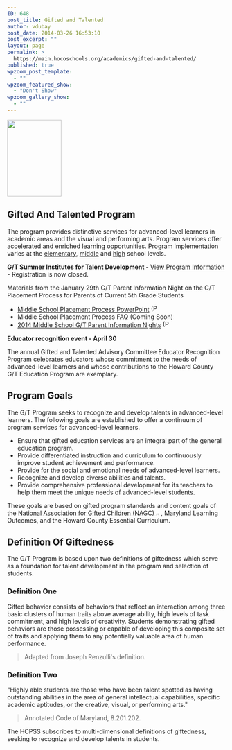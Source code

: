 ```yaml
---
ID: 648
post_title: Gifted and Talented
author: vdubay
post_date: 2014-03-26 16:53:10
post_excerpt: ""
layout: page
permalink: >
  https://main.hocoschools.org/academics/gifted-and-talented/
published: true
wpzoom_post_template:
  - ""
wpzoom_featured_show:
  - "Don't Show"
wpzoom_gallery_show:
  - ""
---
```

<img class="pict" alt="" src="/f/images/logo_gt.gif" width="125" height="177" border="0" />

<h2>Gifted And Talented Program</h2>
<p>The program provides distinctive services for advanced-level learners in academic areas and the visual and performing arts. Program services offer accelerated and enriched learning opportunities. Program implementation varies at the <a href="/academics/gifted-and-talented/elementary-school-programs/">elementary</a>, <a href="/academics/gifted-and-talented/middle-school-programs/">middle</a> and <a href="/academics/gifted-and-talented/high-school-programs/">high</a> school levels.</p>

<p><strong>G/T Summer Institutes for Talent Development </strong>- <a href="/summer-programs/">View Program Information </a> - Registration is now closed.</p>

<p>Materials from the January 29th G/T Parent Information Night on the G/T Placement Process for Parents of Current 5th Grade Students</p>

<ul>
  <li><a href="/f/academics/gt/MSgtplacementppt.pdf">Middle School Placement Process PowerPoint</a> <img alt="(PDF)" src="/f/images/bullet-pdf.gif" width="16" height="16" align="bottom" border="0" /></li>
  <li>Middle School Placement Process FAQ (Coming Soon)</li>
  <li><a href="/f/academics/gt/MSparentinfonights.pdf">2014 Middle School G/T Parent Information Nights</a> <img alt="(PDF)" src="/f/images/bullet-pdf.gif" width="16" height="16" align="bottom" border="0" /></li>
</ul>

<p><strong>Educator recognition event - April 30 </strong></p>

<p>The annual Gifted and Talented Advisory Committee Educator Recognition Program celebrates educators whose commitment to the needs of advanced-level learners and whose contributions to the Howard County G/T Education Program are exemplary.</p>

<h2>Program Goals</h2>
<p>The G/T Program seeks to recognize and develop talents in advanced-level learners. The following goals are established to offer a continuum of program services for advanced-level learners.</p>

<ul>
  <li>Ensure that gifted education services are an integral part of the general education program.</li>
  <li>Provide differentiated instruction and curriculum to continuously improve student achievement and performance.</li>
  <li>Provide for the social and emotional needs of advanced-level learners.</li>
  <li>Recognize and develop diverse abilities and talents.</li>
  <li>Provide comprehensive professional development for its teachers to help them meet the unique needs of advanced-level students.</li>
</ul>

<p>These goals are based on gifted program standards and content goals of the <a href="http://www.nagc.org" target="_blank">National Association for Gifted Children (NAGC) </a><img alt="new webpage" src="/f/images/new_webpage.gif" width="11" height="10" align="bottom" border="0" /></a>, Maryland Learning Outcomes, and the Howard County Essential Curriculum.</p>

<h2>Definition Of Giftedness</h2>
<p>The G/T Program is based upon two definitions of giftedness which serve as a foundation for talent development in the program and selection of students.</p>

<h3>Definition One</h3>

<p>Gifted behavior consists of behaviors that reflect an interaction among three basic clusters of human traits above average ability, high levels of task commitment, and high levels of creativity. Students demonstrating gifted behaviors are those possessing or capable of developing this composite set of traits and applying them to any potentially valuable area of human performance.</p>

<blockquote>
<p>Adapted from Joseph Renzulli's definition.</p>
</blockquote>

<h3>Definition Two</h3>

<p>"Highly able students are those who have been talent spotted as having outstanding abilities in the area of general intellectual capabilities, specific academic aptitudes, or the creative, visual, or performing arts."</p>

<blockquote>
<p>Annotated Code of Maryland, 8.201.202.</p>
</blockquote>

<p>The HCPSS subscribes to multi-dimensional definitions of giftedness, seeking to recognize and develop talents in students.</p>